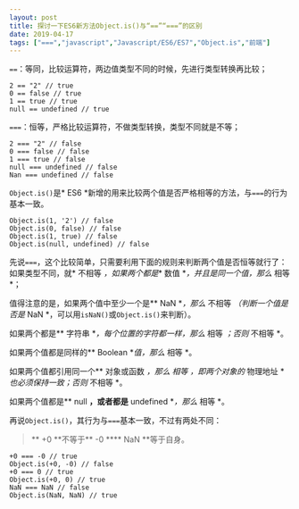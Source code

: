 ```yaml
---
layout: post
title: 探讨一下ES6新方法Object.is()与“==”“===”的区别		
date: 2019-04-17
tags: ["===","javascript","Javascript/ES6/ES7","Object.is","前端"]
---
```


<!-- wp:paragraph -->
<code>==</code>：等同，比较运算符，两边值类型不同的时候，先进行类型转换再比较；
<!-- /wp:paragraph -->

<!-- wp:code -->
<pre class="wp-block-code"><code>2 == "2" // true
0 == false // true
1 == true // true
null == undefined // true</code></pre>
<!-- /wp:code -->

<!-- wp:paragraph -->
<code>===</code>：恒等，严格比较运算符，不做类型转换，类型不同就是不等；
<!-- /wp:paragraph -->

<!-- wp:code -->
<pre class="wp-block-code"><code>2 === "2" // false
0 === false // false
1 === true // false
null === undefined // false
Nan === undefined // false</code></pre>
<!-- /wp:code -->

<!-- wp:paragraph -->
<code>Object.is()</code>是* ES6 *新增的用来比较两个值是否严格相等的方法，与<code>===</code>的行为基本一致。
<!-- /wp:paragraph -->

<!-- wp:code -->
<pre class="wp-block-code"><code>Object.is(1, '2') // false
Object.is(0, false) // false
Object.is(1, true) // false
Object.is(null, undefined) // false</code></pre>
<!-- /wp:code -->

<!-- wp:paragraph -->
先说<code>===</code>，这个比较简单，只需要利用下面的规则来判断两个值是否恒等就行了：如果类型不同，就* 不相等 *，如果两个都是** 数值 **，并且是同一个值，那么* 相等 *；
<!-- /wp:paragraph -->

<!-- wp:paragraph -->
值得注意的是，如果两个值中至少一个是** NaN **，那么* 不相等 *（判断一个值是否是* NaN *，可以用<code>isNaN()</code>或<code>Object.is()</code>来判断）。
<!-- /wp:paragraph -->

<!-- wp:paragraph -->
如果两个都是** 字符串 **，每个位置的字符都一样，那么* 相等 *；否则* 不相等 *。
<!-- /wp:paragraph -->

<!-- wp:paragraph -->
如果两个值都是同样的** Boolean **值，那么* 相等 *。
<!-- /wp:paragraph -->

<!-- wp:paragraph -->
如果两个值都引用同一个** 对象或函数 **，那么* 相等 *，即两个对象的** 物理地址 **也必须保持一致；否则* 不相等 *。
<!-- /wp:paragraph -->

<!-- wp:paragraph -->
如果两个值都是** null **，或者都是** undefined **，那么* 相等 *。
<!-- /wp:paragraph -->

<!-- wp:paragraph -->
再说<code>Object.is()</code>，其行为与<code>===</code>基本一致，不过有两处不同：
<!-- /wp:paragraph -->

<!-- wp:quote -->
<blockquote class="wp-block-quote">** +0 **不等于** -0 **** NaN **等于自身。</blockquote>
<!-- /wp:quote -->

<!-- wp:code -->
<pre class="wp-block-code"><code>+0 === -0 // true
Object.is(+0, -0) // false
+0 === 0 // true
Object.is(+0, 0) // true
NaN === NaN // false
Object.is(NaN, NaN) // true</code></pre>
<!-- /wp:code -->		